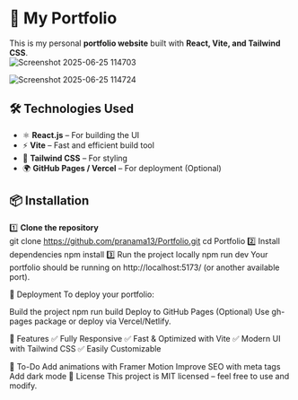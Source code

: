 # 🚀 My Portfolio  

This is my personal **portfolio website** built with **React, Vite, and Tailwind CSS**.  
![Screenshot 2025-06-25 114703](https://github.com/user-attachments/assets/7fc029e7-56fa-4dd4-bc68-e4ba178bd4dc)

![Screenshot 2025-06-25 114724](https://github.com/user-attachments/assets/be691675-42a2-4048-bb98-5360d45bd566)



## 🛠 Technologies Used  
- ⚛️ **React.js** – For building the UI  
- ⚡ **Vite** – Fast and efficient build tool  
- 🎨 **Tailwind CSS** – For styling  
- 🌍 **GitHub Pages / Vercel** – For deployment (Optional)  

## 📦 Installation  

1️⃣ **Clone the repository**  
git clone https://github.com/pranama13/Portfolio.git
cd Portfolio
2️⃣ Install dependencies
npm install
3️⃣ Run the project locally
npm run dev
Your portfolio should be running on http://localhost:5173/ (or another available port).

🚀 Deployment
To deploy your portfolio:

Build the project
npm run build
Deploy to GitHub Pages (Optional)
Use gh-pages package or deploy via Vercel/Netlify.


📌 Features
✅ Fully Responsive
✅ Fast & Optimized with Vite
✅ Modern UI with Tailwind CSS
✅ Easily Customizable

📝 To-Do
 Add animations with Framer Motion
 Improve SEO with meta tags
 Add dark mode
📜 License
This project is MIT licensed – feel free to use and modify.

